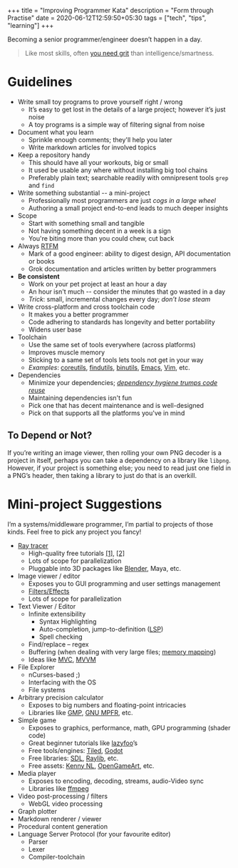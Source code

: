 +++
title = "Improving Programmer Kata"
description = "Form through Practise"
date = 2020-06-12T12:59:50+05:30
tags = ["tech", "tips", "learning"]
+++

Becoming a senior programmer/engineer doesn’t happen in a day.

> Like most skills, often [you need grit][grit] than intelligence/smartness.

# Guidelines

* Write small toy programs to prove yourself right / wrong
  - It’s easy to get lost in the details of a large project; however it’s just noise
  - A toy programs is a simple way of filtering signal from noise
* Document what you learn
  - Sprinkle enough comments; they'll help you later
  - Write markdown articles for involved topics
* Keep a repository handy
  - This should have all your workouts, big or small
  - It used be usable any where without installing big tool chains
  - Preferably plain text; searchable readily with omnipresent tools `grep` and `find`
* Write something substantial -- a mini-project
  - Professionally most programmers are just _cogs in a large wheel_
  - Authoring a small project end-to-end leads to much deeper insights
* Scope
  - Start with something small and tangible
  - Not having something decent in a week is a sign
  - You're biting more than you could chew, cut back
* Always [RTFM][]
  - Mark of a good engineer: ability to digest design, API documentation or books
  - Grok documentation and articles written by better programmers
* **Be consistent**
  - Work on your pet project at least an hour a day
  - An hour isn't much -- consider the minutes that go wasted in a day
  - _Trick_: small, incremental changes every day; _don’t lose steam_
* Write cross-platform and cross toolchain code
  - It makes you a better programmer
  - Code adhering to standards has longevity and better portability
  - Widens user base
* Toolchain
  - Use the same set of tools everywhere (across platforms)
  - Improves muscle memory
  - Sticking to a same set of tools lets tools not get in your way
  - _Examples_: [coreutils][], [findutils][], [binutils][], [Emacs][], [Vim][], etc.
* Dependencies
  - Minimize your dependencies; [_dependency hygiene trumps code reuse_][go-dep-hyg]
  - Maintaining dependencies isn't fun
  - Pick one that has decent maintenance and is well-designed
  - Pick on that supports all the platforms you've in mind

## To Depend or Not?
If you’re writing an image viewer, then rolling your own PNG decoder is a project in itself, perhaps you can take a dependency on a library like `libpng`.  However, if your project is something else; you need to read just one field in a PNG’s header, then taking a library to just do that is an overkill.

# Mini-project Suggestions

I’m a systems/middleware programmer, I’m partial to projects of those kinds.  Feel free to pick any project you fancy!

* [Ray tracer][]
  - High-quality free tutorials [\[1\]][weekend-raytrace], [\[2\]][SAP-raytrace]
  - Lots of scope for parallelization
  - Pluggable into 3D packages like [Blender][], Maya, etc.
* Image viewer / editor
  - Exposes you to GUI programming and user settings management
  - [Filters/Effects][img-processing]
  - Lots of scope for parallelization
* Text Viewer / Editor
  - Infinite extensibility
    + Syntax Highlighting
    + Auto-completion, jump-to-definition ([LSP][])
    + Spell checking
  - Find/replace – regex
  - Buffering (when dealing with very large files; [memory mapping][mmap])
  - Ideas like [MVC][], [MVVM][]
* File Explorer
  - nCurses-based ;)
  - Interfacing with the OS
  - File systems
* Arbitrary precision calculator
  - Exposes to big numbers and floating-point intricacies
  - Libraries like [GMP][], [GNU MPFR][MPFR], etc.
* Simple game
  - Exposes to graphics, performance, math, GPU programming (shader code)
  - Great beginner tutorials like [lazyfoo][]’s
  - Free tools/engines: [Tiled][], [Godot][]
  - Free libraries: [SDL][], [Raylib][], etc.
  - Free assets: [Kenny NL][], [OpenGameArt][OGA], etc.
* Media player
  - Exposes to encoding, decoding, streams, audio-Video sync
  - Libraries like [ffmpeg][]
* Video post-processing / filters
  - WebGL video processing
* Graph plotter
* Markdown renderer / viewer
* Procedural content generation
* Language Server Protocol (for your favourite editor)
  - Parser
  - Lexer
  - Compiler-toolchain


[grit]: https://www.bakadesuyo.com/2012/11/secret-success-not-giving-up/
[RTFM]: https://en.wikipedia.org/wiki/RTFM
[coreutils]: https://www.gnu.org/software/coreutils/coreutils.html
[binutils]: https://www.gnu.org/software/binutils
[findutils]: https://www.gnu.org/software/findutils/
[Emacs]: https://www.gnu.org/software/emacs/
[Vim]: https://www.vim.org/
[go-dep-hyg]: https://talks.golang.org/2012/splash.article#TOC_7.
[weekend-raytrace]: http://www.realtimerendering.com/raytracing/Ray%20Tracing%20in%20a%20Weekend.pdf
[Ray tracer]: https://en.wikipedia.org/wiki/Ray_tracing_(graphics)
[SAP-raytrace]: https://www.scratchapixel.com/lessons/3d-basic-rendering/introduction-to-ray-tracing
[Blender]: https://www.blender.org/
[img-processing]: https://en.wikipedia.org/wiki/Digital_image_processing
[GMP]: https://en.wikipedia.org/wiki/GNU_Multiple_Precision_Arithmetic_Library
[MPFR]: https://en.wikipedia.org/wiki/GNU_MPFR
[LSP]: https://en.wikipedia.org/wiki/Language_Server_Protocol
[MVC]: https://en.wikipedia.org/wiki/Model%E2%80%93view%E2%80%93controller
[MVVM]: https://en.wikipedia.org/wiki/Model%E2%80%93view%E2%80%93viewmodel
[mmap]: https://en.wikipedia.org/wiki/Memory-mapped_file
[ffmpeg]: https://ffmpeg.org
[Tiled]: https://www.mapeditor.org/
[Kenny NL]: https://kenney.nl/
[OGA]: https://opengameart.org/
[Godot]: https://godotengine.org/
[Raylib]: https://raylib.com/
[SDL]: https://libsdl.org/
[lazyfoo]: http://lazyfoo.net/articles/article01/index.php
